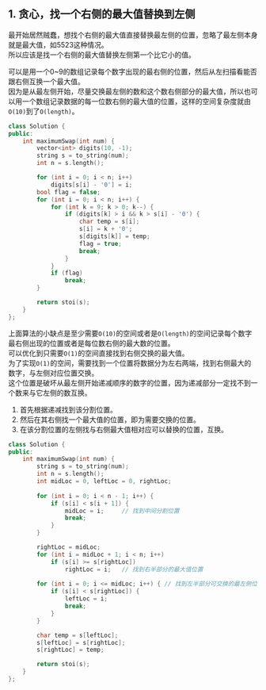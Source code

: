 ## 1. 贪心，找一个右侧的最大值替换到左侧
最开始居然贼蠢，想找个右侧的最大值直接替换最左侧的位置，忽略了最左侧本身就是最大值，如5523这种情况。  
所以应该是找一个右侧的最大值替换左侧第一个比它小的值。  
  
可以是用一个0~9的数组记录每个数字出现的最右侧的位置，然后从左扫描看能否跟右侧互换一个最大值。  
因为是从最左侧开始，尽量交换最左侧的数和这个数右侧部分的最大值，所以也可以用一个数组记录数据的每一位数右侧的最大值的位置，这样的空间复杂度就由`O(10)`到了`O(length)`。  
```cpp
class Solution {
public:
    int maximumSwap(int num) {
        vector<int> digits(10, -1);
        string s = to_string(num);
        int n = s.length();

        for (int i = 0; i < n; i++)
            digits[s[i] - '0'] = i;
        bool flag = false;
        for (int i = 0; i < n; i++) {
            for (int k = 9; k > 0; k--) {
                if (digits[k] > i && k > s[i] - '0') {
                    char temp = s[i];
                    s[i] = k + '0';
                    s[digits[k]] = temp;
                    flag = true;
                    break;
                }
            }
            if (flag)
                break;
        }

        return stoi(s);
    }
};
```
  
上面算法的小缺点是至少需要`O(10)`的空间或者是`O(length)`的空间记录每个数字最右侧出现的位置或者是每位数右侧的最大数的位置。  
可以优化到只需要`O(1)`的空间直接找到右侧交换的最大值。  
为了实现`O(1)`的空间，需要找到一个位置将数据分为左右两端，找到右侧最大的数字，与左侧对应位置交换。  
这个位置是破坏从最左侧开始递减顺序的数字的位置，因为递减部分一定找不到一个数来与它左侧的数互换。  
1. 首先根据递减找到该分割位置。  
2. 然后在其右侧找一个最大值的位置，即为需要交换的位置。  
3. 在该分割位置的左侧找与右侧最大值相对应可以替换的位置，互换。  
```cpp
class Solution {
public:
    int maximumSwap(int num) {
        string s = to_string(num);
        int n = s.length();
        int midLoc = 0, leftLoc = 0, rightLoc;
        
        for (int i = 0; i < n - 1; i++) {
            if (s[i] < s[i + 1]) {
                midLoc = i;     // 找到中间分割位置
                break;
            }
        }

        rightLoc = midLoc;
        for (int i = midLoc + 1; i < n; i++)
            if (s[i] >= s[rightLoc])
                rightLoc = i;   // 找到右半部分的最大值位置
        
        for (int i = 0; i <= midLoc; i++) { // 找到左半部分可交换的最左侧位置
            if (s[i] < s[rightLoc]) {
                leftLoc = i;
                break;
            }
        }

        char temp = s[leftLoc];
        s[leftLoc] = s[rightLoc];
        s[rightLoc] = temp;

        return stoi(s);
    }
};
```
